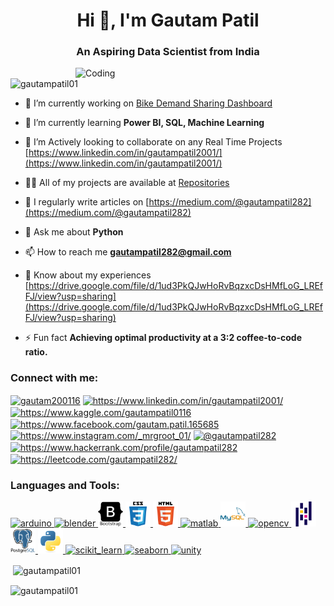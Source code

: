 <h1 align="center">Hi 👋, I'm Gautam Patil</h1>
<h3 align="center">An Aspiring Data Scientist from India</h3>
<img align="right" alt="Coding" width="400" src="https://gifdb.com/images/high/animated-man-computer-coding-nae6mec378lsg1i3.gif">

<p align="left"> <img src="https://komarev.com/ghpvc/?username=gautampatil01&label=Profile%20views&color=0e75b6&style=flat" alt="gautampatil01" /> </p>

- 🔭 I’m currently working on [Bike Demand Sharing Dashboard](https://github.com/gautampatil01/Bike-Sharing-Demand-Prediction-ML-Regression)

- 🌱 I’m currently learning **Power BI, SQL, Machine Learning**

- 👯 I’m Actively looking to collaborate on any Real Time Projects [https://www.linkedin.com/in/gautampatil2001/](https://www.linkedin.com/in/gautampatil2001/)

- 👨‍💻 All of my projects are available at [Repositories](https://github.com/gautampatil01?tab=repositories)

- 📝 I regularly write articles on [https://medium.com/@gautampatil282](https://medium.com/@gautampatil282)

- 💬 Ask me about **Python**

- 📫 How to reach me **gautampatil282@gmail.com**

- 📄 Know about my experiences [https://drive.google.com/file/d/1ud3PkQJwHoRvBqzxcDsHMfLoG_LREfFJ/view?usp=sharing](https://drive.google.com/file/d/1ud3PkQJwHoRvBqzxcDsHMfLoG_LREfFJ/view?usp=sharing)

- ⚡ Fun fact **Achieving optimal productivity at a 3:2 coffee-to-code ratio.**

<h3 align="left">Connect with me:</h3>
<p align="left">
<a href="https://twitter.com/gautam200116" target="blank"><img align="center" src="https://raw.githubusercontent.com/rahuldkjain/github-profile-readme-generator/master/src/images/icons/Social/twitter.svg" alt="gautam200116" height="30" width="40" /></a>
<a href="https://linkedin.com/in/https://www.linkedin.com/in/gautampatil2001/" target="blank"><img align="center" src="https://raw.githubusercontent.com/rahuldkjain/github-profile-readme-generator/master/src/images/icons/Social/linked-in-alt.svg" alt="https://www.linkedin.com/in/gautampatil2001/" height="30" width="40" /></a>
<a href="https://kaggle.com/https://www.kaggle.com/gautampatil0116" target="blank"><img align="center" src="https://raw.githubusercontent.com/rahuldkjain/github-profile-readme-generator/master/src/images/icons/Social/kaggle.svg" alt="https://www.kaggle.com/gautampatil0116" height="30" width="40" /></a>
<a href="https://fb.com/https://www.facebook.com/gautam.patil.165685" target="blank"><img align="center" src="https://raw.githubusercontent.com/rahuldkjain/github-profile-readme-generator/master/src/images/icons/Social/facebook.svg" alt="https://www.facebook.com/gautam.patil.165685" height="30" width="40" /></a>
<a href="https://instagram.com/https://www.instagram.com/_mrgroot_01/" target="blank"><img align="center" src="https://raw.githubusercontent.com/rahuldkjain/github-profile-readme-generator/master/src/images/icons/Social/instagram.svg" alt="https://www.instagram.com/_mrgroot_01/" height="30" width="40" /></a>
<a href="https://medium.com/@gautampatil282" target="blank"><img align="center" src="https://raw.githubusercontent.com/rahuldkjain/github-profile-readme-generator/master/src/images/icons/Social/medium.svg" alt="@gautampatil282" height="30" width="40" /></a>
<a href="https://www.hackerrank.com/https://www.hackerrank.com/profile/gautampatil282" target="blank"><img align="center" src="https://raw.githubusercontent.com/rahuldkjain/github-profile-readme-generator/master/src/images/icons/Social/hackerrank.svg" alt="https://www.hackerrank.com/profile/gautampatil282" height="30" width="40" /></a>
<a href="https://www.leetcode.com/https://leetcode.com/gautampatil282/" target="blank"><img align="center" src="https://raw.githubusercontent.com/rahuldkjain/github-profile-readme-generator/master/src/images/icons/Social/leet-code.svg" alt="https://leetcode.com/gautampatil282/" height="30" width="40" /></a>
</p>

<h3 align="left">Languages and Tools:</h3>
<p align="left"> <a href="https://www.arduino.cc/" target="_blank" rel="noreferrer"> <img src="https://cdn.worldvectorlogo.com/logos/arduino-1.svg" alt="arduino" width="40" height="40"/> </a> <a href="https://www.blender.org/" target="_blank" rel="noreferrer"> <img src="https://download.blender.org/branding/community/blender_community_badge_white.svg" alt="blender" width="40" height="40"/> </a> <a href="https://getbootstrap.com" target="_blank" rel="noreferrer"> <img src="https://raw.githubusercontent.com/devicons/devicon/master/icons/bootstrap/bootstrap-plain-wordmark.svg" alt="bootstrap" width="40" height="40"/> </a> <a href="https://www.w3schools.com/css/" target="_blank" rel="noreferrer"> <img src="https://raw.githubusercontent.com/devicons/devicon/master/icons/css3/css3-original-wordmark.svg" alt="css3" width="40" height="40"/> </a> <a href="https://www.w3.org/html/" target="_blank" rel="noreferrer"> <img src="https://raw.githubusercontent.com/devicons/devicon/master/icons/html5/html5-original-wordmark.svg" alt="html5" width="40" height="40"/> </a> <a href="https://www.mathworks.com/" target="_blank" rel="noreferrer"> <img src="https://upload.wikimedia.org/wikipedia/commons/2/21/Matlab_Logo.png" alt="matlab" width="40" height="40"/> </a> <a href="https://www.mysql.com/" target="_blank" rel="noreferrer"> <img src="https://raw.githubusercontent.com/devicons/devicon/master/icons/mysql/mysql-original-wordmark.svg" alt="mysql" width="40" height="40"/> </a> <a href="https://opencv.org/" target="_blank" rel="noreferrer"> <img src="https://www.vectorlogo.zone/logos/opencv/opencv-icon.svg" alt="opencv" width="40" height="40"/> </a> <a href="https://pandas.pydata.org/" target="_blank" rel="noreferrer"> <img src="https://raw.githubusercontent.com/devicons/devicon/2ae2a900d2f041da66e950e4d48052658d850630/icons/pandas/pandas-original.svg" alt="pandas" width="40" height="40"/> </a> <a href="https://www.postgresql.org" target="_blank" rel="noreferrer"> <img src="https://raw.githubusercontent.com/devicons/devicon/master/icons/postgresql/postgresql-original-wordmark.svg" alt="postgresql" width="40" height="40"/> </a> <a href="https://www.python.org" target="_blank" rel="noreferrer"> <img src="https://raw.githubusercontent.com/devicons/devicon/master/icons/python/python-original.svg" alt="python" width="40" height="40"/> </a> <a href="https://scikit-learn.org/" target="_blank" rel="noreferrer"> <img src="https://upload.wikimedia.org/wikipedia/commons/0/05/Scikit_learn_logo_small.svg" alt="scikit_learn" width="40" height="40"/> </a> <a href="https://seaborn.pydata.org/" target="_blank" rel="noreferrer"> <img src="https://seaborn.pydata.org/_images/logo-mark-lightbg.svg" alt="seaborn" width="40" height="40"/> </a> <a href="https://unity.com/" target="_blank" rel="noreferrer"> <img src="https://www.vectorlogo.zone/logos/unity3d/unity3d-icon.svg" alt="unity" width="40" height="40"/> </a> </p>

<p>&nbsp;<img align="center" src="https://github-readme-stats.vercel.app/api?username=gautampatil01&show_icons=true&locale=en" alt="gautampatil01" /></p>

<p><img align="center" src="https://github-readme-streak-stats.herokuapp.com/?user=gautampatil01&" alt="gautampatil01" /></p>
